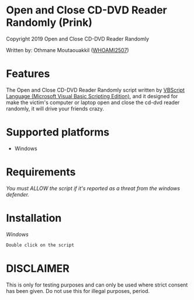 # Open and Close CD-DVD Reader Randomly (Prink)

Copyright 2019 Open and Close CD-DVD Reader Randomly

Written by: Othmane Moutaouakkil ([WHOAMI2507](https://github.com/whoami2507))


# Features

The Open and Close CD-DVD Reader Randomly script written by [VBScript Language (Microsoft Visual Basic Scripting Edition)](https://en.wikipedia.org/wiki/VBScript), and it designed for make the victim's computer or laptop open and close the cd-dvd reader randomly, it will drive your friends crazy.


# Supported platforms
* Windows

# Requirements
_You must ALLOW the script if it's reported as a threat from the windows defender._

# Installation
*Windows*
```bash
Double click on the script
```


# DISCLAIMER
This is only for testing purposes and can only be used where strict consent has been given. Do not use this for illegal purposes, period.
